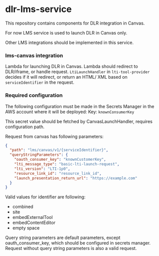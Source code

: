 # dlr-lms-service
This repository contains components for DLR integration in Canvas.

For now LMS service is used to launch DLR in Canvas only.

Other LMS integrations should be implemented in this service.

### lms-canvas integration
Lambda for launching DLR in Canvas. Lambda should redirect to DLR/iframe, or handle request. ```LtiLaunchHandler``` in ```lti-tool-provider```
decides if it will redirect, or return an HTML/ XML based on ```serviceIdentifier``` in the request. 

### Required configuration
The following configuration must be made in the Secrets Manager in the AWS account
where it will be deployed:
Key: ```knownConsumerKey```

This secret value should be fetched by CanvasLaunchHandler, requires configuration path. 

Request from canvas has following parameters:

```json
{
  "path": "lms/canvas/v1/{serviceIdentifier}",
  "queryStringParameters": {
    "oauth_consumer_key": "knownCustomerKey",
    "lti_message_type": "basic-lti-launch-request",
    "lti_version": "LTI-1p0",
    "resource_link_id": "resource_link_id",
    "launch_presentation_return_url": "https://example.com"
  }
}
```
Valid values for identifier are following:
- combined
- site
- embedExternalTool
- embedContentEditor
- empty space

Query string parameters are default parameters, except oauth_consumer_key, which should be configured 
in secrets manager. Request without query string parameters is also a valid request.